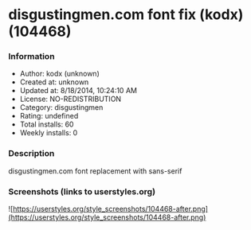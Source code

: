 # disgustingmen.com font fix (kodx) (104468)

### Information
- Author: kodx (unknown)
- Created at: unknown
- Updated at: 8/18/2014, 10:24:10 AM
- License: NO-REDISTRIBUTION
- Category: disgustingmen
- Rating: undefined
- Total installs: 60
- Weekly installs: 0


### Description
disgustingmen.com font replacement with sans-serif


### Screenshots (links to userstyles.org)
![https://userstyles.org/style_screenshots/104468-after.png](https://userstyles.org/style_screenshots/104468-after.png)


